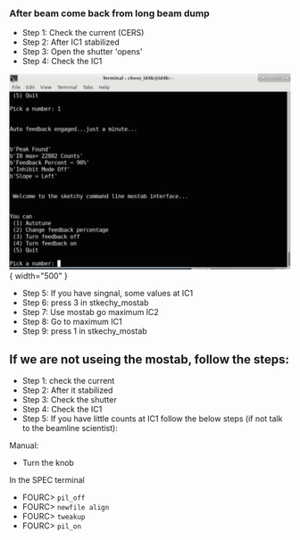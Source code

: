 

### After beam come back from long beam dump

* Step 1: Check the current (CERS)
* Step 2: After IC1 stabilized 
* Step 3: Open the shutter 'opens' 
* Step 4: Check the IC1

![Image title](https://github.com/suchismitasarker/CHESS-ID4B-QM2/blob/main/pictures/sketchy_mostab.jpeg?raw=true){ width="500" }

* Step 5: If you have singnal, some values at IC1
* Step 6: press 3 in stkechy_mostab
* Step 7: Use mostab go maximum IC2
* Step 8: Go to maximum IC1 
* Step 9: press 1 in stkechy_mostab



## If we are not useing the mostab, follow the steps:


* Step 1: check the current
* Step 2: After it stabilized 
* Step 3: Check the shutter 
* Step 4: Check the IC1
* Step 5: If you have little counts at IC1 follow the below steps (if not talk to the beamline scientist):

Manual: 
* Turn the knob 

In the SPEC terminal 

* FOURC> `pil_off`
* FOURC> `newfile align`
* FOURC> `tweakup`
* FOURC> `pil_on`